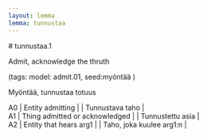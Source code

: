 ```yaml
---
layout: lemma
lemma: tunnustaa
---
```


<div class="sense">
# <span class="sensename">tunnustaa.1</span>

<span class="description">Admit, acknowledge the thruth</span>

(tags: model: admit.01, seed:myöntää )

<span class="description">Myöntää, tunnustaa totuus</span>

A0 | Entity admitting |   | Tunnustava taho |  
A1 | Thing admitted or acknowledged |   | Tunnustettu asia |  
A2 | Entity that hears arg1 |   | Taho, joka kuulee arg1:n |  

</div>

